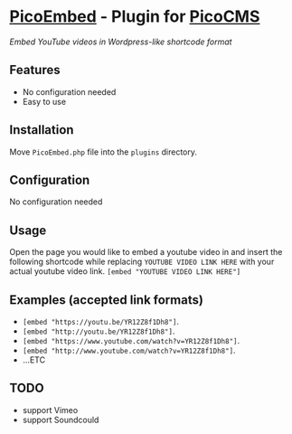 [PicoEmbed](http://s4ad.github.io/PicoEmbed/) - Plugin for [PicoCMS](https://github.com/picocms/Pico)
========================
*Embed YouTube videos in Wordpress-like shortcode format*


Features
-------------------
+ No configuration needed
+ Easy to use


Installation
-------------------
Move `PicoEmbed.php` file into the `plugins` directory.



Configuration
-------------------
No configuration needed


Usage
-------------------
Open the page you would like to embed a youtube video in and insert the following shortcode while replacing `YOUTUBE VIDEO LINK HERE` with your actual youtube video link.
`[embed "YOUTUBE VIDEO LINK HERE"]`


Examples (accepted link formats)
--------------------------------------

+ `[embed "https://youtu.be/YR12Z8f1Dh8"]`.
+ `[embed "http://youtu.be/YR12Z8f1Dh8"]`.
+ `[embed "https://www.youtube.com/watch?v=YR12Z8f1Dh8"]`.
+ `[embed "http://www.youtube.com/watch?v=YR12Z8f1Dh8"]`.
+ ...ETC



TODO
-------------------
+ support Vimeo
+ support Soundcould

